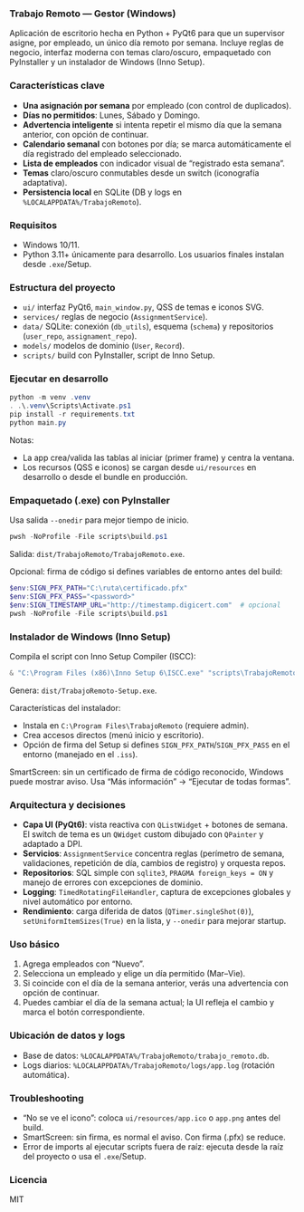 ### Trabajo Remoto — Gestor (Windows)

Aplicación de escritorio hecha en Python + PyQt6 para que un supervisor asigne, por empleado, un único día remoto por semana. Incluye reglas de negocio, interfaz moderna con temas claro/oscuro, empaquetado con PyInstaller y un instalador de Windows (Inno Setup).

### Características clave
- **Una asignación por semana** por empleado (con control de duplicados).
- **Días no permitidos**: Lunes, Sábado y Domingo.
- **Advertencia inteligente** si intenta repetir el mismo día que la semana anterior, con opción de continuar.
- **Calendario semanal** con botones por día; se marca automáticamente el día registrado del empleado seleccionado.
- **Lista de empleados** con indicador visual de “registrado esta semana”.
- **Temas** claro/oscuro conmutables desde un switch (iconografía adaptativa).
- **Persistencia local** en SQLite (DB y logs en `%LOCALAPPDATA%/TrabajoRemoto`).

### Requisitos
- Windows 10/11.
- Python 3.11+ únicamente para desarrollo. Los usuarios finales instalan desde `.exe`/Setup.

### Estructura del proyecto
- `ui/` interfaz PyQt6, `main_window.py`, QSS de temas e iconos SVG.
- `services/` reglas de negocio (`AssignmentService`).
- `data/` SQLite: conexión (`db_utils`), esquema (`schema`) y repositorios (`user_repo`, `assignament_repo`).
- `models/` modelos de dominio (`User`, `Record`).
- `scripts/` build con PyInstaller, script de Inno Setup.

### Ejecutar en desarrollo
```powershell
python -m venv .venv
. .\.venv\Scripts\Activate.ps1
pip install -r requirements.txt
python main.py
```

Notas:
- La app crea/valida las tablas al iniciar (primer frame) y centra la ventana.
- Los recursos (QSS e iconos) se cargan desde `ui/resources` en desarrollo o desde el bundle en producción.

### Empaquetado (.exe) con PyInstaller
Usa salida `--onedir` para mejor tiempo de inicio.
```powershell
pwsh -NoProfile -File scripts\build.ps1
```
Salida: `dist/TrabajoRemoto/TrabajoRemoto.exe`.

Opcional: firma de código si defines variables de entorno antes del build:
```powershell
$env:SIGN_PFX_PATH="C:\ruta\certificado.pfx"
$env:SIGN_PFX_PASS="<password>"
$env:SIGN_TIMESTAMP_URL="http://timestamp.digicert.com"  # opcional
pwsh -NoProfile -File scripts\build.ps1
```

### Instalador de Windows (Inno Setup)
Compila el script con Inno Setup Compiler (ISCC):
```powershell
& "C:\Program Files (x86)\Inno Setup 6\ISCC.exe" "scripts\TrabajoRemoto.iss"
```
Genera: `dist/TrabajoRemoto-Setup.exe`.

Características del instalador:
- Instala en `C:\Program Files\TrabajoRemoto` (requiere admin).
- Crea accesos directos (menú inicio y escritorio).
- Opción de firma del Setup si defines `SIGN_PFX_PATH`/`SIGN_PFX_PASS` en el entorno (manejado en el `.iss`).

SmartScreen: sin un certificado de firma de código reconocido, Windows puede mostrar aviso. Usa “Más información” → “Ejecutar de todas formas”.

### Arquitectura y decisiones
- **Capa UI (PyQt6)**: vista reactiva con `QListWidget` + botones de semana. El switch de tema es un `QWidget` custom dibujado con `QPainter` y adaptado a DPI.
- **Servicios**: `AssignmentService` concentra reglas (perímetro de semana, validaciones, repetición de día, cambios de registro) y orquesta repos.
- **Repositorios**: SQL simple con `sqlite3`, `PRAGMA foreign_keys = ON` y manejo de errores con excepciones de dominio.
- **Logging**: `TimedRotatingFileHandler`, captura de excepciones globales y nivel automático por entorno.
- **Rendimiento**: carga diferida de datos (`QTimer.singleShot(0)`), `setUniformItemSizes(True)` en la lista, y `--onedir` para mejorar startup.

### Uso básico
1) Agrega empleados con “Nuevo”.
2) Selecciona un empleado y elige un día permitido (Mar–Vie).
3) Si coincide con el día de la semana anterior, verás una advertencia con opción de continuar.
4) Puedes cambiar el día de la semana actual; la UI refleja el cambio y marca el botón correspondiente.

### Ubicación de datos y logs
- Base de datos: `%LOCALAPPDATA%/TrabajoRemoto/trabajo_remoto.db`.
- Logs diarios: `%LOCALAPPDATA%/TrabajoRemoto/logs/app.log` (rotación automática).

### Troubleshooting
- “No se ve el icono”: coloca `ui/resources/app.ico` o `app.png` antes del build.
- SmartScreen: sin firma, es normal el aviso. Con firma (.pfx) se reduce.
- Error de imports al ejecutar scripts fuera de raíz: ejecuta desde la raíz del proyecto o usa el `.exe`/Setup.

### Licencia
MIT